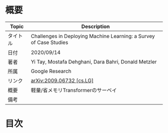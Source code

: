 # 概要

|Topic|Description|
|---|---|
|タイトル|Challenges in Deploying Machine Learning: a Survey of Case Studies|
|日付|2020/09/14|
|著者|Yi Tay, Mostafa Dehghani, Dara Bahri, Donald Metzler|
|所属|Google Research|
|リンク|[arXiv:2009.06732 [cs.LG]](https://arxiv.org/abs/2009.06732)|
|概要|軽量/省メモリTransformerのサーベイ|
|備考||


# 目次